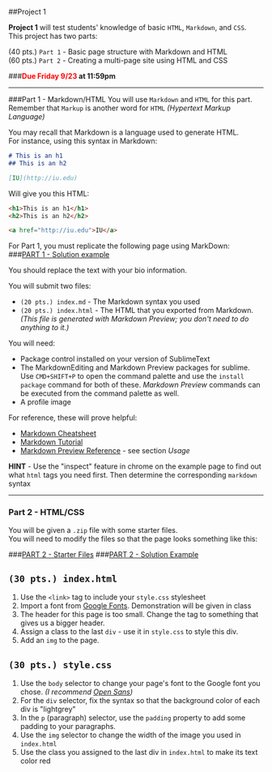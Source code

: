 ##Project 1

**Project 1** will test students' knowledge of basic `HTML`, `Markdown`, and `CSS`.  
This project has two parts:

(40 pts.) `Part 1` - Basic page structure with Markdown and HTML  
(60 pts.) `Part 2` - Creating a multi-page site using HTML and CSS

###**<span style="color:red">Due Friday 9/23</span> at 11:59pm**

---
###Part 1 - Markdown/HTML
You will use `Markdown` and `HTML` for this part.  
Remember that `Markup` is another word for `HTML` _(Hypertext Markup Language)_


You may recall that Markdown is a language used to generate HTML.  
For instance, using this syntax in Markdown:

~~~markdown
# This is an h1
## This is an h2

[IU](http://iu.edu)
~~~

Will give you this HTML:

~~~html
<h1>This is an h1</h1>
<h2>This is an h2</h2>

<a href="http://iu.edu">IU</a>
~~~

For Part 1, you must replicate the following page using MarkDown:  
###[PART 1 - Solution example](proj1part1.html)

You should replace the text with your bio information.


You will submit two files:

 * `(20 pts.) index.md` - The Markdown syntax you used
 * `(20 pts.) index.html` - The HTML that you exported from Markdown. _(This file is generated with Markdown Preview; you don't need to do anything to it.)_

You will need:

 * Package control installed on your version of SublimeText
 * The MarkdownEditing and Markdown Preview packages for sublime. Use `CMD+SHIFT+P` to open the command palette and use the `install package` command for both of these. _Markdown Preview_ commands can be executed from the command palette as well.
 * A profile image

For reference, these will prove helpful:

 * [Markdown Cheatsheet](https://github.com/adam-p/markdown-here/wiki/Markdown-Cheatsheet)
 * [Markdown Tutorial](http://www.markdowntutorial.com/)
 * [Markdown Preview Reference](https://packagecontrol.io/packages/Markdown%20Preview) - see section _Usage_

**HINT** - Use the "inspect" feature in chrome on the example page to find out what `html` tags you need first. Then determine the corresponding `markdown` syntax 

---
### Part 2 - HTML/CSS

You will be given a `.zip` file with some starter files.  
You will need to modify the files so that the page looks something like this:  

###[PART 2 - Starter Files](j360_proj1-2.zip)
###[PART 2 - Solution Example](1-2_solution.png)

`(30 pts.) index.html`
-----------
 1. Use the `<link>` tag to include your `style.css` stylesheet
 2. Import a font from [Google Fonts](https://fonts.google.com/). Demonstration will be given in class
 3. The header for this page is too small. Change the tag to something that gives us a bigger header.
 4. Assign a class to the last `div` - use it in `style.css` to style this div.
 5. Add an `img` to the page.
 

`(30 pts.) style.css`
-----------
 
 1. Use the `body` selector to change your page's font to the Google font you chose. _(I recommend [Open Sans](https://fonts.google.com/specimen/Open+Sans))_
 2. For the `div` selector, fix the syntax so that the background color of each div is "lightgrey"
 3. In the `p` (paragraph) selector, use the `padding` property to add some padding to your paragraphs.
 4. Use the `img` selector to change the width of the image you used in `index.html`
 5. Use the class you assigned to the last div in `index.html` to make its text color red
 
